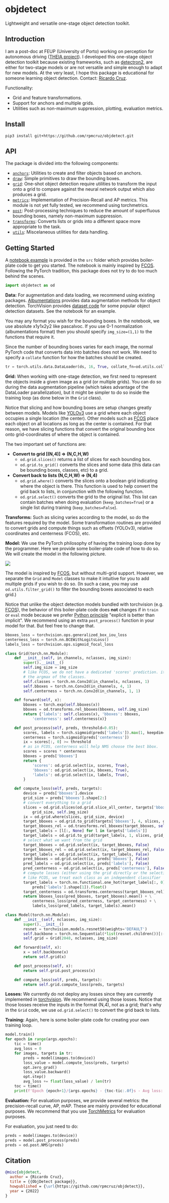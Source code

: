 # objdetect
Lightweight and versatile one-stage object detection toolkit.

## Introduction

I am a post-doc at FEUP (University of Porto) working on perception for autonomous driving ([THEIA project](https://noticias.up.pt/u-porto-bosch-projeto-de-investigacao-28-milhoes-de-euros/)). I developed this one-stage object detection toolkit because existing frameworks, such as [detectron2](https://github.com/facebookresearch/detectron2), are either for two-stage models or are not versatile and simple enough to adapt for new models. At the very least, I hope this package is educational for someone learning object detection. Contact: [Ricardo Cruz](mailto:rpcruz@fe.up.pt).

Functionality:
* Grid and feature transformations.
* Support for anchors and multiple grids.
* Utilities such as non-maximum suppression, plotting, evaluation metrics.

## Install

```
pip3 install git+https://github.com/rpmcruz/objdetect.git
```

## API

The package is divided into the following components:

* [`anchors`](http://htmlpreview.github.io/?https://github.com/rpmcruz/objdetect/blob/main/html/anchors.html): Utilities to create and filter objects based on anchors.
* [`draw`](http://htmlpreview.github.io/?https://github.com/rpmcruz/objdetect/blob/main/html/draw.html): Simple primitives to draw the bounding boxes.
* [`grid`](http://htmlpreview.github.io/?https://github.com/rpmcruz/objdetect/blob/main/html/grid.html): One-shot object detection require utilities to transform the input onto a grid to compare against the neural network output which also produces a grid.
* [`metrics`](http://htmlpreview.github.io/?https://github.com/rpmcruz/objdetect/blob/main/html/metrics.html): Implementation of Precision-Recall and AP metrics. This module is not yet fully tested, we recommend using torchmetrics.
* [`post`](http://htmlpreview.github.io/?https://github.com/rpmcruz/objdetect/blob/main/html/post.html): Post-processing techniques to reduce the amount of superfluous bounding boxes, namely non-maximum suppression.
* [`transforms`](http://htmlpreview.github.io/?https://github.com/rpmcruz/objdetect/blob/main/html/transforms.html): Converts lists or grids into a different space more appropriate to the task.
* [`utils`](http://htmlpreview.github.io/?https://github.com/rpmcruz/objdetect/blob/main/html/utils.html): Miscelaneous utilities for data handling.

## Getting Started

A [notebook example](https://github.com/rpmcruz/objdetect/blob/main/src/example.ipynb) is provided in the `src` folder which provides boiler-plate code to get you started. The notebook is mainly inspired by [FCOS](https://arxiv.org/abs/1904.01355). Following the PyTorch tradition, this package does not try to do too much behind the scenes.

```python
import objdetect as od
```

**Data:** For augmentation and data loading, we recommend using existing packages. [Albumentations](https://albumentations.ai/) provides data augmentation methods for object detection. TorchVision provides [dataset code](https://pytorch.org/vision/stable/datasets.html#image-detection-or-segmentation) for some popular object detection datasets. See the notebook for an example.

You may any format you wish for the bounding boxes. In the notebook, we use absolute x1y1x2y2 like pascalvoc. If you use 0-1 normalization (albumentations format) then you should specify `img_size=(1,1)` to the functions that require it.

Since the number of bounding boxes varies for each image, the normal PyTorch code that converts data into batches does not work. We need to specify a `collate` function for how the batches should be created.

```python
tr = torch.utils.data.DataLoader(ds, 16, True, collate_fn=od.utils.collate_fn)
```

**Grid:** When working with one-stage detection, we first need to represent the objects inside a given image as a grid (or multiple grids). You can do so during the data augmentation pipeline (which takes advantage of the DataLoader parallelization), but it might be simpler to do so inside the training loop (as done below in the `Grid` class).

Notice that slicing and how bounding boxes are setup changes greatly between models. Models like [YOLOv3](https://arxiv.org/abs/1804.02767) use a grid where each object occupies a single location (the center). Other models such as [FCOS](https://arxiv.org/abs/1904.01355) place each object on all locations as long as the center is contained. For that reason, we have slicing functions that convert the original bounding box onto grid-coordinates of where the object is contained.

The two important set of functions are:

* **Convert to grid [(N,4)] => (N,C,H,W)**
    * `od.grid.slices()` returns a list of slices for each bounding box.
    * `od.grid.to_grid()` converts the slices and some data (this data can be bounding boxes, classes, etc) to a grid.
* **Convert back to lists (N,C,H,W) => (N,4)**
    * `od.grid.where()` converts the slices onto a boolean grid indicating where the object is there. This function is used to help convert the grid back to lists, in conjunction with the following function.
    * `od.grid.select()` converts the grid to the original list. This list can contain batches when doing evaluation (`keep_batches=True`) or a single list during training (`keep_batches=False`).

**Transforms:** Such as slicing varies according to the model, so do the features required by the model. Some transformation routines are provided to convert grids and compute things such as offsets (YOLOv3), relative coordinates and centerness (FCOS), etc.

**Model:** We use the PyTorch philosophy of having the training loop done by the programmer. Here we provide some boiler-plate code of how to do so. We will create the model in the following picture.

![](src/model.svg)

The model is inspired by [FCOS](https://arxiv.org/abs/1904.01355), but without multi-grid support. However, we separate the `Grid` and `Model` classes to make it intuitive for you to add multiple grids if you wish to do so. (In such a case, you may use `od.utils.filter_grid()` to filter the bounding boxes associated to each grid.)

Notice that unlike the object detection models bundled with torchvision (e.g. [FCOS](https://pytorch.org/vision/stable/models/generated/torchvision.models.detection.fcos_resnet50_fpn.html#torchvision.models.detection.fcos_resnet50_fpn)), the behavior of this boiler-plate code does **not** changes if in `train` or `eval` mode because we prefer [Python principle](https://peps.python.org/pep-0020/) "explicit is better than implicit". We recommend using an extra `post_process()` function in your model for that. But feel free to change that.

```python
bboxes_loss = torchvision.ops.generalized_box_iou_loss
centerness_loss = torch.nn.BCEWithLogitsLoss()
labels_loss = torchvision.ops.sigmoid_focal_loss

class Grid(torch.nn.Module):
    def __init__(self, in_channels, nclasses, img_size):
        super().__init__()
        self.img_size = img_size
        # like FCOS, we do not have a dedicated 'scores' prediction. it's just
        # the argmax of the classes.
        self.classes = torch.nn.Conv2d(in_channels, nclasses, 1)
        self.bboxes = torch.nn.Conv2d(in_channels, 4, 1)
        self.centerness = torch.nn.Conv2d(in_channels, 1, 1)

    def forward(self, x):
        bboxes = torch.exp(self.bboxes(x))
        bboxes = od.transforms.rel_bboxes(bboxes, self.img_size)
        return {'labels': self.classes(x), 'bboxes': bboxes,
            'centerness': self.centerness(x)}

    def post_process(self, preds, threshold=0.05):
        scores, labels = torch.sigmoid(preds['labels']).max(1, keepdim=True)
        centerness = torch.sigmoid(preds['centerness'])
        ix = scores[:, 0] >= threshold
        # as in FCOS, centerness will help NMS choose the best bbox.
        scores = scores * centerness
        bboxes = preds['bboxes']
        return {
            'scores': od.grid.select(ix, scores, True),
            'bboxes': od.grid.select(ix, bboxes, True),
            'labels': od.grid.select(ix, labels, True),
        }

    def compute_loss(self, preds, targets):
        device = preds['bboxes'].device
        grid_size = preds['bboxes'].shape[2:]
        # convert everything to a grid
        slices = od.grid.slices(od.grid.slice_all_center, targets['bboxes'],
            grid_size, self.img_size)
        ix = od.grid.where(slices, grid_size, device)
        target_bboxes = od.grid.to_grid(targets['bboxes'], 4, slices, grid_size, device)
        target_bboxes_rel = od.transforms.rel_bboxes(target_bboxes, self.img_size)
        target_labels = [l[:, None] for l in targets['labels']]
        target_labels = od.grid.to_grid(target_labels, 1, slices, grid_size, device)
        # select what we want from the grid
        target_bboxes = od.grid.select(ix, target_bboxes, False)
        target_bboxes_rel = od.grid.select(ix, target_bboxes_rel, False)
        target_labels = od.grid.select(ix, target_labels, False)
        pred_bboxes = od.grid.select(ix, preds['bboxes'], False)
        pred_labels = od.grid.select(ix, preds['labels'], False)
        pred_centerness = od.grid.select(ix, preds['centerness'], False)
        # compute losses (either using the grid directly or the selection)
        # like FCOS, we treat each class as an independent classifier
        target_labels = torch.nn.functional.one_hot(target_labels[:, 0].long(),
            preds['labels'].shape[1]).float()
        target_centerness = od.transforms.centerness(target_bboxes_rel)
        return bboxes_loss(pred_bboxes, target_bboxes).mean() + \
            centerness_loss(pred_centerness, target_centerness) + \
            labels_loss(pred_labels, target_labels).mean()

class Model(torch.nn.Module):
    def __init__(self, nclasses, img_size):
        super().__init__()
        resnet = torchvision.models.resnet50(weights='DEFAULT')
        self.backbone = torch.nn.Sequential(*list(resnet.children())[:-2])
        self.grid = Grid(2048, nclasses, img_size)

    def forward(self, x):
        x = self.backbone(x)
        return self.grid(x)

    def post_process(self, x):
        return self.grid.post_process(x)

    def compute_loss(self, preds, targets):
        return self.grid.compute_loss(preds, targets)
```

**Losses:** We currently do not deploy any losses since they are currently implemented in [torchvision](https://pytorch.org/vision/stable/ops.html#losses). We recommend using those losses. Notice that those losses receive the inputs in the format (N,4), not as a grid; that's why in the `Grid` code, we use `od.grid.select()` to convert the grid back to lists.

**Training:** Again, here is some boiler-plate code for creating your own training loop.

```python
model.train()
for epoch in range(args.epochs):
    tic = time()
    avg_loss = 0
    for images, targets in tr:
        preds = model(images.to(device))
        loss_value = model.compute_loss(preds, targets)
        opt.zero_grad()
        loss_value.backward()
        opt.step()
        avg_loss += float(loss_value) / len(tr)
    toc = time()
    print(f'Epoch {epoch+1}/{args.epochs} - {toc-tic:.0f}s - Avg loss: {avg_loss}')
```

**Evaluation:** For evaluation purposes, we provide several metrics: the precision-recall curve, AP, mAP. These are mainly provided for educational purposes. We recommend that you use [TorchMetrics](https://torchmetrics.readthedocs.io/) for evaluation purposes.

For evaluation, you just need to do:

```python
preds = model(images.to(device))
preds = model.post_process(preds)
preds = od.post.NMS(preds)
```

## Citation

```bib
@misc{objdetect,
  author = {Ricardo Cruz},
  title = {{ObjDetect package}},
  howpublished = {\url{https://github.com/rpmcruz/objdetect}},
  year = {2022}
}
```
